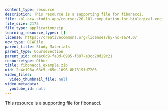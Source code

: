 ```yaml
---
content_type: resource
description: This resource is a supporting file for fibonacci.
file: /ol-ocw-studio-app/courses/20-181-computation-for-biological-engineers-fall-2006/2e4e198a63c5e65d10968b7319fd7203_fibonacci_example.zip
file_size: 2173
file_type: application/zip
learning_resource_types: []
license: https://creativecommons.org/licenses/by-nc-sa/4.0/
ocw_type: OCWFile
parent_title: Study Materials
parent_type: CourseSection
parent_uid: cdaac6d9-fa8d-0985-f397-e3cc20d29c21
resourcetype: Other
title: fibonacci_example.zip
uid: 2e4e198a-63c5-e65d-1096-8b7319fd7203
video_files:
  video_thumbnail_file: null
video_metadata:
  youtube_id: null
---
```

This resource is a supporting file for fibonacci.